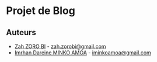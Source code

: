 # Projet de Blog

## Auteurs

* [Zah ZORO BI](https://github.com/Juan-Manuel1993) - <zah.zorobi@gmail.com>
* [Imrhan Dareine MINKO AMOA](https://github.com/maiddima) - <iminkoamoa@gmail.com>
